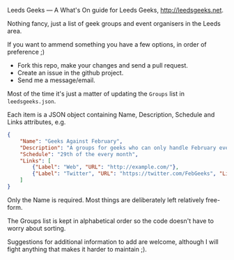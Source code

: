 Leeds Geeks — A What's On guide for Leeds Geeks, http://leedsgeeks.net.

Nothing fancy, just a list of geek groups and event organisers in the Leeds
area.

If you want to ammend something you have a few options, in order of preference ;)

* Fork this repo, make your changes and send a pull request.
* Create an issue in the github project.
* Send me a message/email.

Most of the time it's just a matter of updating the `Groups` list in
`leedsgeeks.json`.

Each item is a JSON object containing Name, Description, Schedule and Links
attributes, e.g.

```json
{
    "Name": "Geeks Against February",
    "Description": "A groups for geeks who can only handle February every few years.",
    "Schedule": "29th of the every month",
    "Links": [
        {"Label": "Web", "URL": "http://example.com/"},
        {"Label": "Twitter", "URL": "https://twitter.com/FebGeeks", "LinkText": "@FebGeeks"}
    ]
}
```

Only the Name is required. Most things are deliberately left relatively free-form.

The Groups list is kept in alphabetical order so the code doesn't have to worry
about sorting.

Suggestions for additional information to add are welcome, although I will
fight anything that makes it harder to maintain ;).
